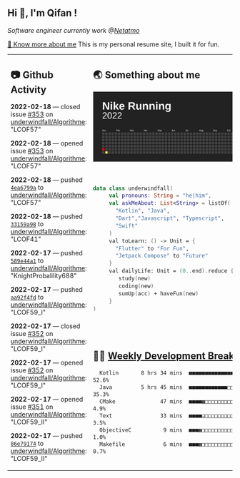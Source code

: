 <h2> Hi 👋, I'm Qifan ! </h2>
<p><em>Software engineer currently work @<a href="https://www.netatmo.com">Netatmo</a>
</em></p><p><a href="https://qifanyang.com/resume" target="_blank"> 🔭 Know more about me</a> This is my personal resume site, I built it for fun.</p>
<table><tr><td valign="top" rowspan="2">

 ## 📷 Github Activity
 <!-- githubActivity starts -->
  **2022-02-18** — closed issue [#353](https://api.github.com/repos/underwindfall/Algorithme/issues/353) on [underwindfall/Algorithme](https://api.github.com/repos/underwindfall/Algorithme): "LCOF57"

  **2022-02-18** — opened issue [#353](https://api.github.com/repos/underwindfall/Algorithme/issues/353) on [underwindfall/Algorithme](https://api.github.com/repos/underwindfall/Algorithme): "LCOF57"

  **2022-02-18** — pushed [`4ea6799a`](https://github.com/underwindfall/Algorithme/commit/4ea6799a8868e2ed7312ae0fc0a558f01097a909) to [underwindfall/Algorithme](https://api.github.com/repos/underwindfall/Algorithme): "LCOF57"

  **2022-02-18** — pushed [`33159a98`](https://github.com/underwindfall/Algorithme/commit/33159a98d57db23009a4881502717d23db0490a3) to [underwindfall/Algorithme](https://api.github.com/repos/underwindfall/Algorithme): "LCOF41"

  **2022-02-17** — pushed [`589e44a1`](https://github.com/underwindfall/Algorithme/commit/589e44a1310a597e970f21ebc36d71aeaa085ff7) to [underwindfall/Algorithme](https://api.github.com/repos/underwindfall/Algorithme): "KnightProbalility688"

  **2022-02-17** — pushed [`aa92f4fd`](https://github.com/underwindfall/Algorithme/commit/aa92f4fdd9e5aab75ffb3d7f2bdc730bdd97190a) to [underwindfall/Algorithme](https://api.github.com/repos/underwindfall/Algorithme): "LCOF59_I"

  **2022-02-17** — closed issue [#352](https://api.github.com/repos/underwindfall/Algorithme/issues/352) on [underwindfall/Algorithme](https://api.github.com/repos/underwindfall/Algorithme): "LCOF59_I"

  **2022-02-17** — opened issue [#352](https://api.github.com/repos/underwindfall/Algorithme/issues/352) on [underwindfall/Algorithme](https://api.github.com/repos/underwindfall/Algorithme): "LCOF59_I"

  **2022-02-17** — opened issue [#351](https://api.github.com/repos/underwindfall/Algorithme/issues/351) on [underwindfall/Algorithme](https://api.github.com/repos/underwindfall/Algorithme): "LCOF59_II"

  **2022-02-17** — pushed [`86e79174`](https://github.com/underwindfall/Algorithme/commit/86e79174c0d704f7f529e126441c6298cf6e1df2) to [underwindfall/Algorithme](https://api.github.com/repos/underwindfall/Algorithme): "LCOF59_II"
 <!-- githubActivity ends -->
 </td><td valign="top">

 ## 🌏 Something about me
 <!-- profile starts -->
 <a href="https://github.com/underwindfall" width="100%">
   <img src="https://github.com/underwindfall/GitHubPoster/blob/main/examples/nike.svg"/>
 </a>
 <br/>
 <br/>
 <br/>

 ```kotlin
 data class underwindfall(
      val pronouns: String = "he|him",
      val askMeAbout: List<String> = listOf(
        "Kotlin", "Java",
        "Dart","Javascript", "Typescript",
        "Swift"
      )
      val toLearn: () -> Unit = {
        "Flutter" to "For Fun",
        "Jetpack Compose" to "Future"
      }
      val dailyLife: Unit = (0..end).reduce { acc, new ->
         study(new)
         coding(new)
         sumUp(acc) + haveFun(new)
      }
 )
 ```
 <!-- profile ends -->
 </td></tr><tr><td valign="top">

 ## 🏊‍♂️ <a href="https://gist.github.com/underwindfall/377ee88ba1fabd1e93516e48ca9c61eb" target="_blank">Weekly Development Breakdown</a>
  <!-- codeTime starts -->
  ```text
    Kotlin       8 hrs 34 mins  ■■■■■■■■■■■■■■■■□□□□□□□□  52.6%
    Java         5 hrs 45 mins  ■■■■■■■■■■■■□□□□□□□□□□□□  35.3%
    CMake              47 mins  ■■■■▦□□□□□□□□□□□□□□□□□□□   4.9%
    Text               33 mins  ■■■■◱□□□□□□□□□□□□□□□□□□□   3.5%
    ObjectiveC          9 mins  ■■■▦□□□□□□□□□□□□□□□□□□□□   1.0%
    Makefile            6 mins  ■■■▦□□□□□□□□□□□□□□□□□□□□   0.7%
  ```
  <!-- codeTime starts -->
  </td></tr></table>